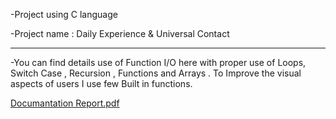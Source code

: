 -Project using C language

-Project name : Daily Experience & Universal Contact

-------------------------------------------------------------

-You can find details use of Function I/O here with proper use of Loops, Switch Case , Recursion , Functions and Arrays . To Improve the visual aspects of users I use few Built in functions.


[Documantation Report.pdf](https://github.com/Healer36/Project-With-C/files/10194418/Documantation.Report.pdf)
